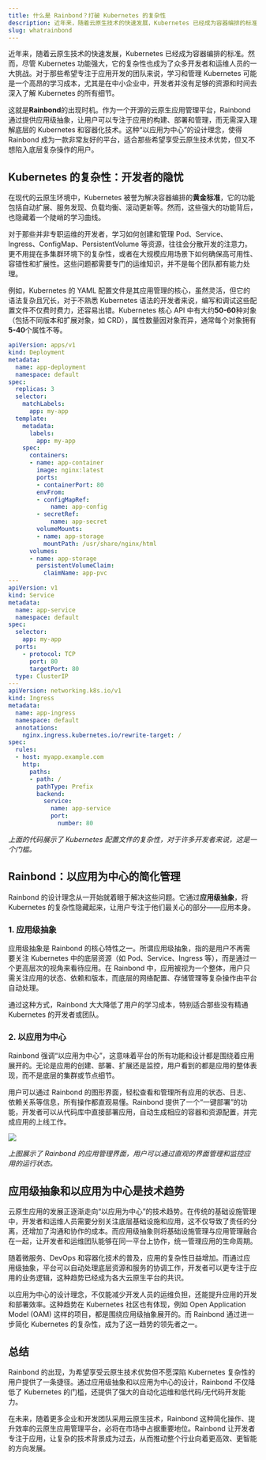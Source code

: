 ```yaml
---
title: 什么是 Rainbond？打破 Kubernetes 的复杂性
description: 近年来，随着云原生技术的快速发展，Kubernetes 已经成为容器编排的标准。然而，尽管 Kubernetes 功能强大，它的复杂性也成为了众多开发者和运维人员的一大挑战。对于那些希望专注于应用开发的团队来说，学习和管理 Kubernetes 可能是一个高昂的学习成本，尤其是在中小企业中，开发者并没有足够的资源和时间去深入了解 Kubernetes 的所有细节。
slug: whatrainbond
---
```


近年来，随着云原生技术的快速发展，Kubernetes 已经成为容器编排的标准。然而，尽管 Kubernetes 功能强大，它的复杂性也成为了众多开发者和运维人员的一大挑战。对于那些希望专注于应用开发的团队来说，学习和管理 Kubernetes 可能是一个高昂的学习成本，尤其是在中小企业中，开发者并没有足够的资源和时间去深入了解 Kubernetes 的所有细节。

这就是**Rainbond**的出现时机。作为一个开源的云原生应用管理平台，Rainbond 通过提供应用级抽象，让用户可以专注于应用的构建、部署和管理，而无需深入理解底层的 Kubernetes 和容器化技术。这种“以应用为中心”的设计理念，使得 Rainbond 成为一款非常友好的平台，适合那些希望享受云原生技术优势，但又不想陷入底层复杂操作的用户。

## Kubernetes 的复杂性：开发者的隐忧

在现代的云原生环境中，Kubernetes 被誉为解决容器编排的**黄金标准**，它的功能包括自动扩展、服务发现、负载均衡、滚动更新等。然而，这些强大的功能背后，也隐藏着一个陡峭的学习曲线。

对于那些并非专职运维的开发者，学习如何创建和管理 Pod、Service、Ingress、ConfigMap、PersistentVolume 等资源，往往会分散开发的注意力。更不用提在多集群环境下的复杂性，或者在大规模应用场景下如何确保高可用性、容错性和扩展性。这些问题都需要专门的运维知识，并不是每个团队都有能力处理。

例如，Kubernetes 的 YAML 配置文件是其应用管理的核心，虽然灵活，但它的语法复杂且冗长，对于不熟悉 Kubernetes 语法的开发者来说，编写和调试这些配置文件不仅费时费力，还容易出错。Kubernetes 核心 API 中有大约**50-60**种对象（包括不同版本和扩展对象，如 CRD），属性数量因对象而异，通常每个对象拥有**5-40**个属性不等。

```yaml
apiVersion: apps/v1
kind: Deployment
metadata:
  name: app-deployment
  namespace: default
spec:
  replicas: 3
  selector:
    matchLabels:
      app: my-app
  template:
    metadata:
      labels:
        app: my-app
    spec:
      containers:
      - name: app-container
        image: nginx:latest
        ports:
        - containerPort: 80
        envFrom:
        - configMapRef:
            name: app-config
        - secretRef:
            name: app-secret
        volumeMounts:
        - name: app-storage
          mountPath: /usr/share/nginx/html
      volumes:
      - name: app-storage
        persistentVolumeClaim:
          claimName: app-pvc
---
apiVersion: v1
kind: Service
metadata:
  name: app-service
  namespace: default
spec:
  selector:
    app: my-app
  ports:
    - protocol: TCP
      port: 80
      targetPort: 80
  type: ClusterIP
---
apiVersion: networking.k8s.io/v1
kind: Ingress
metadata:
  name: app-ingress
  namespace: default
  annotations:
    nginx.ingress.kubernetes.io/rewrite-target: /
spec:
  rules:
  - host: myapp.example.com
    http:
      paths:
      - path: /
        pathType: Prefix
        backend:
          service:
            name: app-service
            port:
              number: 80
```

_上面的代码展示了 Kubernetes 配置文件的复杂性，对于许多开发者来说，这是一个门槛。_

## Rainbond：以应用为中心的简化管理

Rainbond 的设计理念从一开始就着眼于解决这些问题。它通过**应用级抽象**，将 Kubernetes 的复杂性隐藏起来，让用户专注于他们最关心的部分——应用本身。

### 1. 应用级抽象

应用级抽象是 Rainbond 的核心特性之一。所谓应用级抽象，指的是用户不再需要关注 Kubernetes 中的底层资源（如 Pod、Service、Ingress 等），而是通过一个更高层次的视角来看待应用。在 Rainbond 中，应用被视为一个整体，用户只需关注应用的状态、依赖和版本，而底层的网络配置、存储管理等复杂操作由平台自动处理。

通过这种方式，Rainbond 大大降低了用户的学习成本，特别适合那些没有精通 Kubernetes 的开发者或团队。

### 2. 以应用为中心

Rainbond 强调“以应用为中心”，这意味着平台的所有功能和设计都是围绕着应用展开的。无论是应用的创建、部署、扩展还是监控，用户看到的都是应用的整体表现，而不是底层的集群或节点细节。

用户可以通过 Rainbond 的图形界面，轻松查看和管理所有应用的状态、日志、依赖关系等信息，所有操作都直观易懂。Rainbond 提供了一个“一键部署”的功能，开发者可以从代码库中直接部署应用，自动生成相应的容器和资源配置，并完成应用的上线工作。

![](https://static.goodrain.com/wechat/what-is-rainbond/1.png)

_上图展示了 Rainbond 的应用管理界面，用户可以通过直观的界面管理和监控应用的运行状态。_

## 应用级抽象和以应用为中心是技术趋势

云原生应用的发展正逐渐走向“以应用为中心”的技术趋势。在传统的基础设施管理中，开发者和运维人员需要分别关注底层基础设施和应用，这不仅导致了责任的分离，还增加了沟通和协作的成本。而应用级抽象则将基础设施管理与应用管理融合在一起，让开发者和运维团队能够在同一平台上协作，统一管理应用的生命周期。

随着微服务、DevOps 和容器化技术的普及，应用的复杂性日益增加。而通过应用级抽象，平台可以自动处理底层资源和服务的协调工作，开发者可以更专注于应用的业务逻辑，这种趋势已经成为各大云原生平台的共识。

以应用为中心的设计理念，不仅能减少开发人员的运维负担，还能提升应用的开发和部署效率。这种趋势在 Kubernetes 社区也有体现，例如 Open Application Model (OAM) 这样的项目，都是围绕应用级抽象展开的。而 Rainbond 通过进一步简化 Kubernetes 的复杂性，成为了这一趋势的领先者之一。

## 总结

Rainbond 的出现，为希望享受云原生技术优势但不愿深陷 Kubernetes 复杂性的用户提供了一条捷径。通过应用级抽象和以应用为中心的设计，Rainbond 不仅降低了 Kubernetes 的门槛，还提供了强大的自动化运维和低代码/无代码开发能力。

在未来，随着更多企业和开发团队采用云原生技术，Rainbond 这种简化操作、提升效率的云原生应用管理平台，必将在市场中占据重要地位。Rainbond 让开发者专注于应用，让复杂的技术背景成为过去，从而推动整个行业向着更高效、更智能的方向发展。
